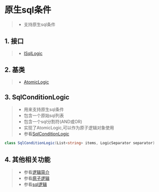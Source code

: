 # 原生sql条件
>* 支持原生sql条件

## 1. 接口
>* [ISqlLogic](xref:ShadowSql.Logics.ISqlLogic)

## 2. 基类
>* [AtomicLogic](xref:ShadowSql.Logics.AtomicLogic)

## 3. SqlConditionLogic
>* 用来支持原生sql条件
>* 包含一个原始sql列表
>* 包含一个sql分割符(AND或OR)
>* 实现了AtomicLogic,可以作为原子逻辑对象使用
>* 参看[SqlConditionLogic](xref:ShadowSql.Logics.SqlConditionLogic)
~~~csharp
class SqlConditionLogic(List<string> items, LogicSeparator separator) : AtomicLogic, ISqlLogic;
~~~

## 4. 其他相关功能
>* 参看[逻辑简介](./index.md)
>* 参看[原子逻辑](./atomic.md)
>* 参看[sql逻辑](./sqlquery.md)